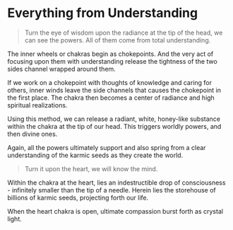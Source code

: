 # Everything from Understanding

> Turn the eye of wisdom upon the radiance at the tip of the head, we can see the powers. All of them come from total understanding.

The inner wheels or chakras begin as chokepoints. And the very act of focusing upon them with understanding release the tightness of the two sides channel wrapped around them.

If we work on a chokepoint with thoughts of knowledge and caring for others, inner winds leave the side channels that causes the chokepoint in the first place. The chakra then becomes a center of radiance and high spiritual realizations.

Using this method, we can release a radiant, white, honey-like substance within the chakra at the tip of our head. This triggers worldly powers, and then divine ones.

Again, all the powers ultimately support and also spring from a clear understanding of the karmic seeds as they create the world.

> Turn it upon the heart, we will know the mind.

Within the chakra at the heart, lies an indestructible drop of consciousness - infinitely smaller than the tip of a needle. Herein lies the storehouse of billions of karmic seeds, projecting forth our life.

When the heart chakra is open, ultimate compassion burst forth as crystal light.
